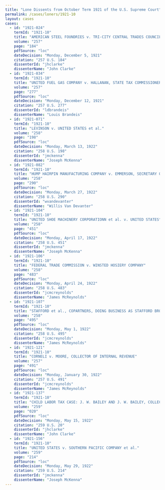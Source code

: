 ```yaml
---
title: "Lone Dissents from October Term 1921 of the U.S. Supreme Court"
permalink: /cases/loners/1921-10
layout: cases
cases:
  - id: "1921-024"
    termId: "1921-10"
    title: "AMERICAN STEEL FOUNDRIES v. TRI-CITY CENTRAL TRADES COUNCIL et al."
    volume: "257"
    page: "184"
    pdfSource: "loc"
    dateDecision: "Monday, December 5, 1921"
    citation: "257 U.S. 184"
    dissenterId: "jhclarke"
    dissenterName: "John Clarke"
  - id: "1921-034"
    termId: "1921-10"
    title: "UNITED FUEL GAS COMPANY v. HALLANAN, STATE TAX COMMISSIONER OF THE STATE OF WEST VIRGINIA, et al."
    volume: "257"
    page: "277"
    pdfSource: "loc"
    dateDecision: "Monday, December 12, 1921"
    citation: "257 U.S. 277"
    dissenterId: "ldbrandeis"
    dissenterName: "Louis Brandeis"
  - id: "1921-071"
    termId: "1921-10"
    title: "LEVINSON v. UNITED STATES et al."
    volume: "258"
    page: "198"
    pdfSource: "loc"
    dateDecision: "Monday, March 13, 1922"
    citation: "258 U.S. 198"
    dissenterId: "jmckenna"
    dissenterName: "Joseph McKenna"
  - id: "1921-082"
    termId: "1921-10"
    title: "HUMP HAIRPIN MANUFACTURING COMPANY v. EMMERSON, SECRETARY OF STATE OF THE STATE OF ILLINOIS"
    volume: "258"
    page: "290"
    pdfSource: "loc"
    dateDecision: "Monday, March 27, 1922"
    citation: "258 U.S. 290"
    dissenterId: "wvandevanter"
    dissenterName: "Willis Van Devanter"
  - id: "1921-104"
    termId: "1921-10"
    title: "UNITED SHOE MACHINERY CORPORATIONN et al. v. UNITED STATES"
    volume: "258"
    page: "451"
    pdfSource: "loc"
    dateDecision: "Monday, April 17, 1922"
    citation: "258 U.S. 451"
    dissenterId: "jmckenna"
    dissenterName: "Joseph McKenna"
  - id: "1921-106"
    termId: "1921-10"
    title: "FEDERAL TRADE COMMISSION v. WINSTED HOSIERY COMPANY"
    volume: "258"
    page: "483"
    pdfSource: "loc"
    dateDecision: "Monday, April 24, 1922"
    citation: "258 U.S. 483"
    dissenterId: "jcmcreynolds"
    dissenterName: "James McReynolds"
  - id: "1921-107"
    termId: "1921-10"
    title: "STAFFORD et al., COPARTNERS, DOING BUSINESS AS STAFFORD BROTHERS, et al. v. WALLACE, SECRETARY OF AGRICULTURE, et al."
    volume: "258"
    page: "495"
    pdfSource: "loc"
    dateDecision: "Monday, May 1, 1922"
    citation: "258 U.S. 495"
    dissenterId: "jcmcreynolds"
    dissenterName: "James McReynolds"
  - id: "1921-121"
    termId: "1921-10"
    title: "CORNELI v. MOORE, COLLECTOR OF INTERNAL REVENUE"
    volume: "257"
    page: "491"
    pdfSource: "loc"
    dateDecision: "Monday, January 30, 1922"
    citation: "257 U.S. 491"
    dissenterId: "jcmcreynolds"
    dissenterName: "James McReynolds"
  - id: "1921-137"
    termId: "1921-10"
    title: "CHILD LABOR TAX CASE: J. W. BAILEY AND J. W. BAILEY, COLLECTOR OF INTERNAL REVENUE FOR THE DISTRICT OF NORTH CAROLINA, v. DREXEL FURNITURE COMPANY"
    volume: "259"
    page: "020"
    pdfSource: "loc"
    dateDecision: "Monday, May 15, 1922"
    citation: "259 U.S. 20"
    dissenterId: "jhclarke"
    dissenterName: "John Clarke"
  - id: "1921-156"
    termId: "1921-10"
    title: "UNITED STATES v. SOUTHERN PACIFIC COMPANY et al."
    volume: "259"
    page: "214"
    pdfSource: "loc"
    dateDecision: "Monday, May 29, 1922"
    citation: "259 U.S. 214"
    dissenterId: "jmckenna"
    dissenterName: "Joseph McKenna"
---
```

